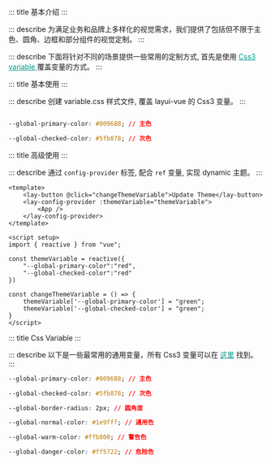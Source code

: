 ::: title 基本介绍
:::

::: describe 为满足业务和品牌上多样化的视觉需求，我们提供了包括但不限于主色、圆角、边框和部分组件的视觉定制。
:::

::: describe 下面将针对不同的场景提供一些常用的定制方式, 首先是使用 <a style="color:#009688;" href="https://developer.mozilla.org/en-US/docs/Web/API/CSSVariableReferenceValue/variable"> Css3 variable </a> 覆盖变量的方式。
:::

::: title 基本使用
:::

::: describe 创建 variable.css 样式文件, 覆盖 layui-vue 的 Css3 变量。
:::

```css

--global-primary-color: #009688; // 主色

--global-checked-color: #5fb878; // 次色

```

::: title 高级使用
:::

::: describe 通过 <code>config-provider</code> 标签, 配合 <code>ref</code> 变量, 实现 dynamic 主题。
:::

```vue
<template>
    <lay-button @click="changeThemeVariable">Update Theme</lay-button>
    <lay-config-provider :themeVariable="themeVariable">
        <App />
    </lay-config-provider>
</template>

<script setup>
import { reactive } from "vue";

const themeVariable = reactive({ 
    "--global-primary-color":"red",
    "--global-checked-color":"red"
})

const changeThemeVariable = () => {
    themeVariable['--global-primary-color'] = "green";
    themeVariable['--global-checked-color'] = "green";
}
</script>
```

::: title Css Variable
:::

::: describe 以下是一些最常用的通用变量，所有 Css3 变量可以在 <a target="_blank" style="color:#009688;" href="https://gitee.com/layui/layui-vue/blob/master/package/component/src/theme/variable.less">这里</a> 找到。
:::

```css
--global-primary-color: #009688; // 主色

--global-checked-color: #5fb878; // 次色

--global-border-radius: 2px; // 圆角度

--global-normal-color: #1e9fff; // 通用色

--global-warm-color: #ffb800; // 警告色

--global-danger-color: #ff5722; // 危险色
```